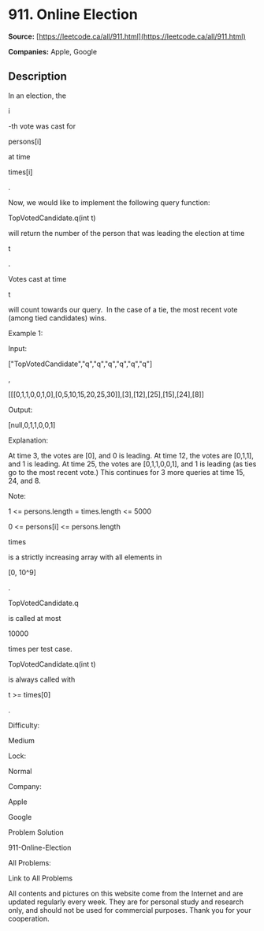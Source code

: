 # 911. Online Election

**Source:** [https://leetcode.ca/all/911.html](https://leetcode.ca/all/911.html)

**Companies:** Apple, Google

## Description

In an election, the

i

-th vote was cast for

persons[i]

at time

times[i]

.

Now, we would like to implement the following query function:

TopVotedCandidate.q(int
        t)

will return the number of the person that was leading the election at time

t

.

Votes cast at time

t

will count towards our query.  In the case of a tie,
        the most recent vote (among tied candidates) wins.

Example 1:

Input:

["TopVotedCandidate","q","q","q","q","q","q"]

,

[[[0,1,1,0,0,1,0],[0,5,10,15,20,25,30]],[3],[12],[25],[15],[24],[8]]

Output:

[null,0,1,1,0,0,1]

Explanation:

At time 3, the votes are [0], and 0 is leading.
At time 12, the votes are [0,1,1], and 1 is leading.
At time 25, the votes are [0,1,1,0,0,1], and 1 is leading (as ties go to the most recent vote.)
This continues for 3 more queries at time 15, 24, and 8.

Note:

1 <= persons.length = times.length <= 5000

0 <= persons[i] <= persons.length

times

is a strictly increasing array with all elements in

[0,
                10^9]

.

TopVotedCandidate.q

is called at most

10000

times per test
                case.

TopVotedCandidate.q(int t)

is always called with

t >=
                times[0]

.

Difficulty:

Medium

Lock:

Normal

Company:

Apple

Google

Problem Solution

911-Online-Election

All Problems:

Link to All Problems

All contents and pictures on this website come from the Internet and are updated regularly every week. They are for personal study and research only, and should not be used for commercial purposes. Thank you for your cooperation.

